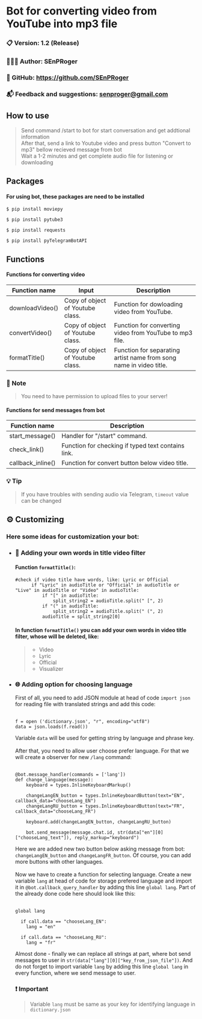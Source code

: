 # Bot for converting video from YouTube into mp3 file
### 📋 Version: 1.2 (Release)
### 👨🏼‍💻 Author: SEnPRoger
### 🔗 GitHub: https://github.com/SEnPRoger
### 📬 Feedback and suggestions: senproger@gmail.com
## How to use
>Send command /start to bot for start conversation and get addtional information</br>After that, send a link to Youtube video and press button "Convert to mp3" bellow recieved message from bot</br>Wait a 1-2 minutes and get complete audio file for listening or downloading

## Packages
#### For using bot, these packages are need to be installed

```$ pip install moviepy```

```$ pip install pytube3```

```$ pip install requests```

```$ pip install pyTelegramBotAPI```

## Functions
#### Functions for converting video

| Function name | Input                    | Description                    |
| ------------- | ------------------------------ | ------------------------------ |
| downloadVideo()      | Copy of object of Youtube class.       | Function for dowloading video from YouTube. |
| convertVideo()      | Copy of object of Youtube class.       | Function for converting video from YouTube to mp3 file. |
| formatTitle()      |Copy of object of Youtube class.       | Function for separating artist name from song name in video title. |

### 📜 Note
>You need to have permission to upload files to your server!

#### Functions for send messages from bot
| Function name | Description                    |
| ------------- | ------------------------------ |
| start_message()      | Handler for "/start" command.       |
| check_link()      | Function for checking if typed text contains link.       |
| callback_inline()      | Function for convert button below video title.       |

### 💡 Tip
>If you have troubles with sending audio via Telegram, ``timeout`` value can be changed

## ⚙️ Customizing
### Here some ideas for customization your bot:
- ### 💬 Adding your own words in title video filter
  #### Function ``formatTitle()``:
  ```
  #check if video title have words, like: Lyric or Official
        if "Lyric" in audioTitle or "Official" in audioTitle or "Live" in audioTitle or "Video" in audioTitle:
            if "[" in audioTitle:
                split_string2 = audioTitle.split(" [", 2)
            if "(" in audioTitle:
                split_string2 = audioTitle.split(" (", 2)
            audioTitle = split_string2[0]
  ```
  #### In function ``formatTitle()`` you can add your own words in video title filter, whose will be deleted, like:
  > - Video
  > - Lyric
  > - Official
  > - Visualizer
- ### 🌐 Adding option for choosing language
  First of all, you need to add JSON module at head of code ```import json``` for reading file with translated strings and add this code:</br></br>
  ```
  f = open ('dictionary.json', "r", encoding="utf8")
  data = json.loads(f.read())
  ```
  Variable ```data``` will be used for getting string by language and phrase key. </br></br> After that, you need to allow user choose prefer language. For that we will create a observer for new ```/lang``` command:</br></br>
  ```
  @bot.message_handler(commands = ['lang'])
  def change_language(message):
      keyboard = types.InlineKeyboardMarkup()
      
      changeLangEN_button = types.InlineKeyboardButton(text="EN", callback_data="chooseLang_EN")
      changeLangRU_button = types.InlineKeyboardButton(text="FR", callback_data="chooseLang_FR")  
      
      keyboard.add(changeLangEN_button, changeLangRU_button)
      
      bot.send_message(message.chat.id, str(data["en"][0]["chooseLang_text"]), reply_markup="keyboard")
  ```
  Here we are added new two button below asking message from bot: ```changeLangEN_button``` and ```changeLangFR_button```. Of course, you can add more buttons with other languages.</br></br>Now we have to create a function for selecting language. Create a new variable ```lang``` at head of code for storage prefered language and import it in ```@bot.callback_query_handler``` by adding this line ```global lang```. Part of the already done code here should look like this:</br></br>
  ```
  global lang

    if call.data == "chooseLang_EN":
      lang = "en"

    if call.data == "chooseLang_RU":
      lang = "fr"
  ```
  Almost done - finally we can replace all strings at part, where bot send messages to user in ```str(data["lang"][0]["key_from_json_file"])```. And do not forget to import variable ```lang``` by adding this line ```global lang``` in every function, where we send message to user.
  ### ❗️ Important
  > Variable ```lang``` must be same as your key for identifying language in ```dictionary.json```